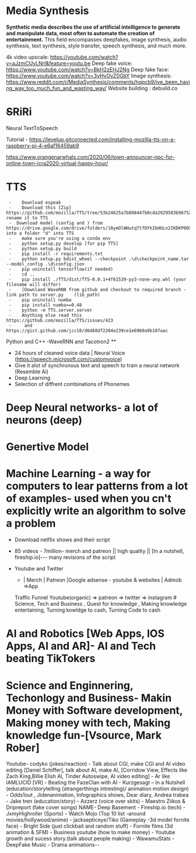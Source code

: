 # Media Synthesis
**Synthetic media describes the use of artificial intelligence to generate and manipulate data, most often to automate the creation of entertainment.**
This field encompasses deepfakes, image synthesis, audio synthesis, text synthesis, style transfer, speech synthesis, and much more.

4k video upscale: https://youtube.com/watch?v=aJzmCUvLNrI&feature=youtu.be
Deep fake voice:  https://www.youtube.com/watch?v=BkH2zEHJ2Ng
Deep fake face: https://www.youtube.com/watch?v=3vHvOyZ0GbY
Image synthesis: https://www.reddit.com/r/MediaSynthesis/comments/hqpcb9/ive_been_having_way_too_much_fun_and_wasting_way/
Website building : debuild.co



# ~~S~~RiRi
Neural TextToSpeech 

Tutorial - https://levelup.gitconnected.com/installing-mozilla-tts-on-a-raspberry-pi-4-e6af16459ab9

https://www.orangenarwhals.com/2020/06/town-announcer-npc-for-online-town-icra2020-virtual-happy-hour/

# TTS
     -    Download espeak
     -    Download this [Zip] https://github.com/mozilla/TTS/tree/53b24625a7b898447b0cda2929503b96752d9eae rename it to TTS
     -  Download model (config and ) from  https://drive.google.com/drive/folders/10ymOlWHutqTtfDYhIbHULn2IKDKP0O9m into a folder "d" into TTS
     -    make sure you're using a conda env
     -    python setup.py develop [for pip TTS]
     -    python setup.py build
     -    pip install -r requirements.txt
     -    python setup.py bdist_wheel --checkpoint .\d\checkpoint_name.tar --model_config .\d\config.json
     -    pip uninstall tensorflow(if needed)
     -    cd ..
     -    pip install ./TTS/dist/TTS-0.0.1+4f61539-py3-none-any.whl (your filename will differ)
     -    [Downlaod WaveRNN from github and checkout to required branch - link path to server.py    (lib_path)
     -    pip uninstall numba
     -    pip install numba==0.48
     -    python -m TTS.server.server
     -    Anything else read this https://github.com/mozilla/TTS/issues/423
     -     and https://gist.github.com/jcc10/d6d68df2204e239ce1e6960a9b107aac


Python and C++
-WaveRNN and Tacotron2 **

- 24 hours of cleaned voice data | Neural Voice
(https://speech.microsoft.com/customvoice)
- Give it alot of synchronous text and speech to train a neural network (Resemble Ai)
- Deep Learning
- Selection of diffrent combinations of  Phonemes


# Deep Neural networks- a lot of neurons (deep) 
# Genertive Model
# Machine Learning - a way for computers to lear patterns from a lot of examples- used when you cn't explicitly write an algorithm to solve a problem 
- Download netflix shows and their script
- 85 videos - 7million- merch and patreon || high quality || [In a nutshell, fireship.io]--- many revisions of the script

- Youtube and Twitter
    -  | Merch | Patreon |Google adsense - youtube & websites | Admob =>App

    Traffic Funnel
     Youtube(organic) => patreon
                      => twitter => instagram
                       # Science, Tech and Business , Quest for knowledge , Making knowledge entertaining, Turning kowldge to cash, Turning Code to cash

# AI and Robotics [Web Apps, IOS Apps, AI and AR]- AI and Tech beating TikTokers
# Science and Enginnering, Techonlogy and Business- Makin Money with Software development, Making money with tech, Making knowledge fun-[Vsource, Mark Rober] 
Youtube- codyko (jokes/reaction)
       -  Talk about CGI, make CGI and AI video editing [Daniel Schiffer], talk about AI, make AI, [Corridow View, Effects like Zach King,Billie Elish AI, Tinder Autoswipe, AI video editing]
       -  Ar like IAMLUCID [VR]
       -  Beating the FazeClan with AI
       - Kurzgesagt – In a Nutshell (education/storytelling (strangerthings intresting)/ animation motion design)
            - Odds1out , Jidenanimation, Infographics shows, Dear diary, Andrea trabea
       - Jake tren (education/story)
       - Azzerz (voice over skits)
       - Maestro Ziikos & Dripreport (fake cover songs) NAME- Deep Basement
       - Fireship.io (tech)
       - JxmyHighroller (Sports)
       - Watch Mojo (Top 10 list -around movies/hollywood/anime)
       - jacksepticeye/Tiko (Gameplay -3d model fornite face)
       - Bright Side (just clickbait and random stuff)
       - Fornite films (3d animation & SFM)
       - Business youtube (how to make money)
       - Youtube growth and sucess story.(talk about people making)
       - WawamuStats
       - DeepFake Music
       - Drama
animations--
